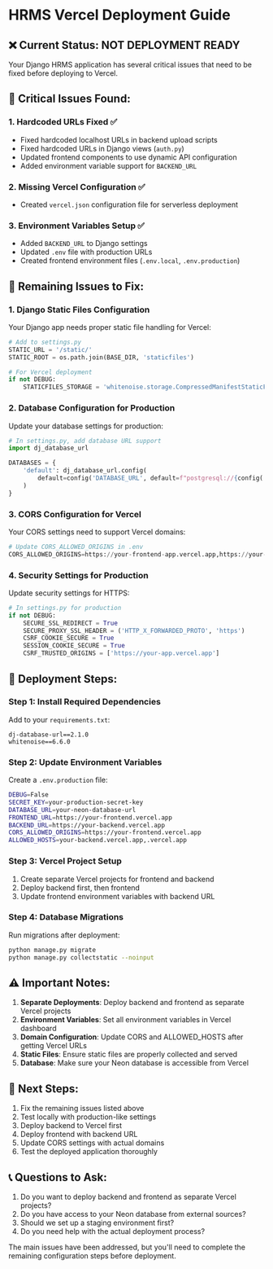 # HRMS Vercel Deployment Guide

## ❌ Current Status: NOT DEPLOYMENT READY

Your Django HRMS application has several critical issues that need to be fixed before deploying to Vercel.

## 🚨 Critical Issues Found:

### 1. **Hardcoded URLs Fixed** ✅
- Fixed hardcoded localhost URLs in backend upload scripts
- Fixed hardcoded URLs in Django views (`auth.py`)
- Updated frontend components to use dynamic API configuration
- Added environment variable support for `BACKEND_URL`

### 2. **Missing Vercel Configuration** ✅
- Created `vercel.json` configuration file for serverless deployment

### 3. **Environment Variables Setup** ✅
- Added `BACKEND_URL` to Django settings
- Updated `.env` file with production URLs
- Created frontend environment files (`.env.local`, `.env.production`)

## 🔧 Remaining Issues to Fix:

### 1. **Django Static Files Configuration**
Your Django app needs proper static file handling for Vercel:

```python
# Add to settings.py
STATIC_URL = '/static/'
STATIC_ROOT = os.path.join(BASE_DIR, 'staticfiles')

# For Vercel deployment
if not DEBUG:
    STATICFILES_STORAGE = 'whitenoise.storage.CompressedManifestStaticFilesStorage'
```

### 2. **Database Configuration for Production**
Update your database settings for production:

```python
# In settings.py, add database URL support
import dj_database_url

DATABASES = {
    'default': dj_database_url.config(
        default=config('DATABASE_URL', default=f"postgresql://{config('DB_USER')}:{config('DB_PASSWORD')}@{config('DB_HOST')}:{config('DB_PORT')}/{config('DB_NAME')}")
    )
}
```

### 3. **CORS Configuration for Vercel**
Your CORS settings need to support Vercel domains:

```python
# Update CORS_ALLOWED_ORIGINS in .env
CORS_ALLOWED_ORIGINS=https://your-frontend-app.vercel.app,https://your-backend-api.vercel.app
```

### 4. **Security Settings for Production**
Update security settings for HTTPS:

```python
# In settings.py for production
if not DEBUG:
    SECURE_SSL_REDIRECT = True
    SECURE_PROXY_SSL_HEADER = ('HTTP_X_FORWARDED_PROTO', 'https')
    CSRF_COOKIE_SECURE = True
    SESSION_COOKIE_SECURE = True
    CSRF_TRUSTED_ORIGINS = ['https://your-app.vercel.app']
```

## 📝 Deployment Steps:

### Step 1: Install Required Dependencies
Add to your `requirements.txt`:
```
dj-database-url==2.1.0
whitenoise==6.6.0
```

### Step 2: Update Environment Variables
Create a `.env.production` file:
```bash
DEBUG=False
SECRET_KEY=your-production-secret-key
DATABASE_URL=your-neon-database-url
FRONTEND_URL=https://your-frontend.vercel.app
BACKEND_URL=https://your-backend.vercel.app
CORS_ALLOWED_ORIGINS=https://your-frontend.vercel.app
ALLOWED_HOSTS=your-backend.vercel.app,.vercel.app
```

### Step 3: Vercel Project Setup
1. Create separate Vercel projects for frontend and backend
2. Deploy backend first, then frontend
3. Update frontend environment variables with backend URL

### Step 4: Database Migrations
Run migrations after deployment:
```bash
python manage.py migrate
python manage.py collectstatic --noinput
```

## ⚠️ Important Notes:

1. **Separate Deployments**: Deploy backend and frontend as separate Vercel projects
2. **Environment Variables**: Set all environment variables in Vercel dashboard
3. **Domain Configuration**: Update CORS and ALLOWED_HOSTS after getting Vercel URLs
4. **Static Files**: Ensure static files are properly collected and served
5. **Database**: Make sure your Neon database is accessible from Vercel

## 🎯 Next Steps:

1. Fix the remaining issues listed above
2. Test locally with production-like settings
3. Deploy backend to Vercel first
4. Deploy frontend with backend URL
5. Update CORS settings with actual domains
6. Test the deployed application thoroughly

## 📞 Questions to Ask:

1. Do you want to deploy backend and frontend as separate Vercel projects?
2. Do you have access to your Neon database from external sources?
3. Should we set up a staging environment first?
4. Do you need help with the actual deployment process?

The main issues have been addressed, but you'll need to complete the remaining configuration steps before deployment.